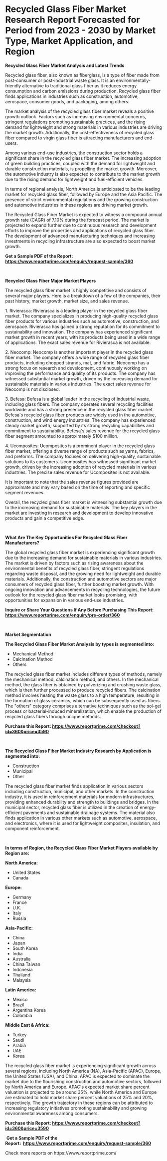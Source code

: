 <p><h1>Recycled Glass Fiber Market Research Report Forecasted for Period from 2023 -  2030 by Market Type, Market Application, and Region</h1></p><p><strong>Recycled Glass Fiber Market Analysis and Latest Trends</strong></p>
<p><p>Recycled glass fiber, also known as fiberglass, is a type of fiber made from post-consumer or post-industrial waste glass. It is an environmentally-friendly alternative to traditional glass fiber as it reduces energy consumption and carbon emissions during production. Recycled glass fiber finds applications in industries such as construction, automotive, aerospace, consumer goods, and packaging, among others.</p><p>The market analysis of the recycled glass fiber market reveals a positive growth outlook. Factors such as increasing environmental concerns, stringent regulations promoting sustainable practices, and the rising demand for lightweight and strong materials in various industries are driving the market growth. Additionally, the cost-effectiveness of recycled glass fiber compared to virgin glass fiber is attracting manufacturers and end-users.</p><p>Among various end-use industries, the construction sector holds a significant share in the recycled glass fiber market. The increasing adoption of green building practices, coupled with the demand for lightweight and durable construction materials, is propelling the market growth. Moreover, the automotive industry is also expected to contribute to the market growth due to the rising demand for lightweight and fuel-efficient vehicles.</p><p>In terms of regional analysis, North America is anticipated to be the leading market for recycled glass fiber, followed by Europe and the Asia Pacific. The presence of strict environmental regulations and the growing construction and automotive industries in these regions are driving market growth.</p><p>The Recycled Glass Fiber Market is expected to witness a compound annual growth rate (CAGR) of 7.10% during the forecast period. The market is projected to expand further due to continuous research and development efforts to improve the properties and applications of recycled glass fiber. The development of advanced manufacturing techniques and increasing investments in recycling infrastructure are also expected to boost market growth.</p></p>
<p><strong>Get a Sample PDF of the Report:&nbsp; <a href="https://www.reportprime.com/enquiry/request-sample/360">https://www.reportprime.com/enquiry/request-sample/360</a></strong></p>
<p>&nbsp;</p>
<p><strong>Recycled Glass Fiber Major Market Players</strong></p>
<p><p>The recycled glass fiber market is highly competitive and consists of several major players. Here is a breakdown of a few of the companies, their past history, market growth, market size, and sales revenue.</p><p>1. Rivierasca: Rivierasca is a leading player in the recycled glass fiber market. The company specializes in producing high-quality recycled glass fiber products for various industries such as automotive, construction, and aerospace. Rivierasca has gained a strong reputation for its commitment to sustainability and innovation. The company has experienced significant market growth in recent years, with its products being used in a wide range of applications. The exact sales revenue for Rivierasca is not available.</p><p>2. Neocomp: Neocomp is another important player in the recycled glass fiber market. The company offers a wide range of recycled glass fiber products, including chopped strands, mat, and fabric. Neocomp has a strong focus on research and development, continuously working on improving the performance and quality of its products. The company has witnessed substantial market growth, driven by the increasing demand for sustainable materials in various industries. The exact sales revenue for Neocomp is not disclosed.</p><p>3. Befesa: Befesa is a global leader in the recycling of industrial waste, including glass fibers. The company operates several recycling facilities worldwide and has a strong presence in the recycled glass fiber market. Befesa's recycled glass fiber products are widely used in the automotive, construction, and wind energy industries. The company has experienced steady market growth, supported by its strong recycling capabilities and commitment to sustainability. Befesa's sales revenue for the recycled glass fiber segment amounted to approximately $100 million.</p><p>4. Ucomposites: Ucomposites is a prominent player in the recycled glass fiber market, offering a diverse range of products such as yarns, fabrics, and preforms. The company focuses on delivering high-quality, sustainable solutions to its customers. Ucomposites has witnessed significant market growth, driven by the increasing adoption of recycled materials in various industries. The precise sales revenue for Ucomposites is not available.</p><p>It is important to note that the sales revenue figures provided are approximate and may vary based on the time of reporting and specific segment revenues.</p><p>Overall, the recycled glass fiber market is witnessing substantial growth due to the increasing demand for sustainable materials. The key players in the market are investing in research and development to develop innovative products and gain a competitive edge.</p></p>
<p>&nbsp;</p>
<p><strong>What Are The Key Opportunities For Recycled Glass Fiber Manufacturers?</strong></p>
<p><p>The global recycled glass fiber market is experiencing significant growth due to the increasing demand for sustainable materials in various industries. The market is driven by factors such as rising awareness about the environmental benefits of recycled glass fiber, stringent regulations regarding waste disposal, and the growing need for lightweight and durable materials. Additionally, the construction and automotive sectors are major consumers of recycled glass fiber, further boosting market growth. With ongoing innovation and advancements in recycling technologies, the future outlook for the recycled glass fiber market looks promising, with opportunities for expansion in various end-use industries.</p></p>
<p><strong>Inquire or Share Your Questions If Any Before Purchasing This Report: <a href="https://www.reportprime.com/enquiry/pre-order/360">https://www.reportprime.com/enquiry/pre-order/360</a></strong></p>
<p>&nbsp;</p>
<p><strong>Market Segmentation</strong></p>
<p><strong>The Recycled Glass Fiber Market Analysis by types is segmented into:</strong></p>
<p><ul><li>Mechanical Method</li><li>Calcination Method</li><li>Others</li></ul></p>
<p><p>The recycled glass fiber market includes different types of methods, namely the mechanical method, calcination method, and others. In the mechanical method, the glass fiber is obtained by pulverizing and crushing waste glass, which is then further processed to produce recycled fibers. The calcination method involves heating the waste glass to a high temperature, resulting in the formation of glass ceramics, which can be subsequently used as fibers. The "others" category comprises alternative techniques such as the sol-gel process or bacterial-induced mineralization, which enable the production of recycled glass fibers through unique methods.</p></p>
<p><strong>Purchase this Report:&nbsp;<a href="https://www.reportprime.com/checkout?id=360&price=3590">https://www.reportprime.com/checkout?id=360&price=3590</a></strong></p>
<p>&nbsp;</p>
<p><strong>The Recycled Glass Fiber Market Industry Research by Application is segmented into:</strong></p>
<p><ul><li>Construction</li><li>Municipal</li><li>Other</li></ul></p>
<p><p>The recycled glass fiber market finds application in various sectors including construction, municipal, and other markets. In the construction industry, it is used in reinforcement materials for modern infrastructures, providing enhanced durability and strength to buildings and bridges. In the municipal sector, recycled glass fiber is utilized in the creation of energy-efficient pavements and sustainable drainage systems. The material also finds application in various other markets such as automotive, aerospace, and electronics, where it is used for lightweight composites, insulation, and component reinforcement.</p></p>
<p>&nbsp;</p>
<p><strong>In terms of Region, the Recycled Glass Fiber Market Players available by Region are:</strong></p>
<p>
    <p> <strong> North America: </strong>
        <ul>
            <li>United States</li>
            <li>Canada</li>
        </ul>
        </p> 
    <p> <strong> Europe: </strong>
        <ul>
            <li>Germany</li>
            <li>France</li>
            <li>U.K.</li>
            <li>Italy</li>
            <li>Russia</li>
        </ul>
        </p> 
    <p> <strong> Asia-Pacific: </strong>
        <ul>
            <li>China</li>
            <li>Japan</li>
            <li>South Korea</li>
            <li>India</li>
            <li>Australia</li>
            <li>China Taiwan</li>
            <li>Indonesia</li>
            <li>Thailand</li>
            <li>Malaysia</li>
        </ul>
        </p> 
    <p> <strong> Latin America: </strong>
        <ul>
            <li>Mexico</li>
            <li>Brazil</li>
            <li>Argentina Korea</li>
            <li>Colombia</li>
        </ul>
        </p> 
    <p> <strong> Middle East & Africa: </strong>
        <ul>
            <li>Turkey</li>
            <li>Saudi</li>
            <li>Arabia</li>
            <li>UAE</li>
            <li>Korea</li>
        </ul>
    </p>
    </p>
<p><p>The recycled glass fiber market is experiencing significant growth across several regions, including North America (NA), Asia-Pacific (APAC), Europe, the United States (USA), and China. APAC is expected to dominate the market due to the flourishing construction and automotive sectors, followed by North America and Europe. APAC's expected market share percent valuation is projected to be around 35%, while North America and Europe are estimated to hold market share percent valuations of 25% and 20%, respectively. The growth trajectory in these regions can be attributed to increasing regulatory initiatives promoting sustainability and growing environmental awareness among consumers.</p></p>
<p><strong>Purchase this Report: <a href="https://www.reportprime.com/checkout?id=360&price=3590">https://www.reportprime.com/checkout?id=360&price=3590</a></strong></p>
<p>&nbsp;<strong>Get a Sample PDF of the Report:&nbsp;&nbsp;<a href="https://www.reportprime.com/enquiry/request-sample/360">https://www.reportprime.com/enquiry/request-sample/360</a></strong></p>
<p><strong></strong></p>
<p>Check more reports on https://www.reportprime.com/</p>